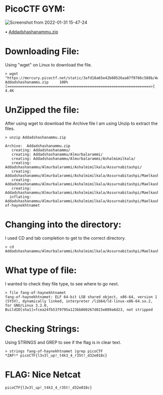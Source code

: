 # PicoCTF GYM: 
![Screenshot from 2022-01-31 15-47-24](https://user-images.githubusercontent.com/38919321/151870580-79db87bf-d124-4b42-a192-2074d0afe70c.png)



• [Addadshashanammu.zip](https://mercury.picoctf.net/static/3afd18a65e42b80526aa87f9766c588b/Addadshashanammu.zip)

# Downloading File:
Using "wget" on Linux to download the file. 
```
> wget "https://mercury.picoctf.net/static/3afd18a65e42b80526aa87f9766c588b/Addadshashanammu.zip"
Addadshashanammu.zip     100%[==================================================================>]   4.4K      

```

# UnZipped the file:
After using wget to download the Archive file I am using Unzip to extract the files. 
```
> unzip Addadshashanammu.zip 

Archive:  Addadshashanammu.zip
   creating: Addadshashanammu/
   creating: Addadshashanammu/Almurbalarammi/
   creating: Addadshashanammu/Almurbalarammi/Ashalmimilkala/
   creating: Addadshashanammu/Almurbalarammi/Ashalmimilkala/Assurnabitashpi/
   creating: Addadshashanammu/Almurbalarammi/Ashalmimilkala/Assurnabitashpi/Maelkashishi/
   creating: Addadshashanammu/Almurbalarammi/Ashalmimilkala/Assurnabitashpi/Maelkashishi/Onnissiralis/
   creating: Addadshashanammu/Almurbalarammi/Ashalmimilkala/Assurnabitashpi/Maelkashishi/Onnissiralis/Ularradallaku/
  inflating: Addadshashanammu/Almurbalarammi/Ashalmimilkala/Assurnabitashpi/Maelkashishi/Onnissiralis/Ularradallaku/fang-of-haynekhtnamet  

```

# Changing into the directory:
I used CD and tab completion to get to the correct directory.
```
> cd Addadshashanammu/Almurbalarammi/Ashalmimilkala/Assurnabitashpi/Maelkashishi/Onnissiralis/Ularradallaku/

```


# What type of file:
I wanted to check they file type, to see where to go next.
```
> file fang-of-haynekhtnamet 
fang-of-haynekhtnamet: ELF 64-bit LSB shared object, x86-64, version 1 (SYSV), dynamically linked, interpreter /lib64/ld-linux-x86-64.so.2, for GNU/Linux 3.2.0, BuildID[sha1]=fcea24fb5379795a123bb860267d815e889a6d23, not stripped

```

# Checking Strings:
Using STRINGS and GREP to see if the flag is in clear text.
```
> strings fang-of-haynekhtnamet |grep picoCTF
*ZAP!* picoCTF{l3v3l_up!_t4k3_4_r35t!_d32e018c}

```

# FLAG: Nice Netcat
```
picoCTF{l3v3l_up!_t4k3_4_r35t!_d32e018c}
```

